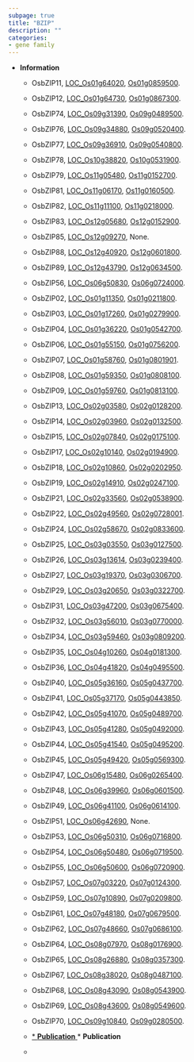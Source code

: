 ```yaml
---
subpage: true
title: "BZIP"
description: ""
categories:
- gene family
---
```


* **Information**  
    + OsbZIP11, [LOC_Os01g64020](http://rice.plantbiology.msu.edu/cgi-bin/ORF_infopage.cgi?orf=LOC_Os01g64020), [Os01g0859500](http://rapdb.dna.affrc.go.jp/viewer/gbrowse_details/irgsp1?name=Os01g0859500).
    + OsbZIP12, [LOC_Os01g64730](http://rice.plantbiology.msu.edu/cgi-bin/ORF_infopage.cgi?orf=LOC_Os01g64730), [Os01g0867300](http://rapdb.dna.affrc.go.jp/viewer/gbrowse_details/irgsp1?name=Os01g0867300).
    + OsbZIP74, [LOC_Os09g31390](http://rice.plantbiology.msu.edu/cgi-bin/ORF_infopage.cgi?orf=LOC_Os09g31390), [Os09g0489500](http://rapdb.dna.affrc.go.jp/viewer/gbrowse_details/irgsp1?name=Os09g0489500).
    + OsbZIP76, [LOC_Os09g34880](http://rice.plantbiology.msu.edu/cgi-bin/ORF_infopage.cgi?orf=LOC_Os09g34880), [Os09g0520400](http://rapdb.dna.affrc.go.jp/viewer/gbrowse_details/irgsp1?name=Os09g0520400).
    + OsbZIP77, [LOC_Os09g36910](http://rice.plantbiology.msu.edu/cgi-bin/ORF_infopage.cgi?orf=LOC_Os09g36910), [Os09g0540800](http://rapdb.dna.affrc.go.jp/viewer/gbrowse_details/irgsp1?name=Os09g0540800).
    + OsbZIP78, [LOC_Os10g38820](http://rice.plantbiology.msu.edu/cgi-bin/ORF_infopage.cgi?orf=LOC_Os10g38820), [Os10g0531900](http://rapdb.dna.affrc.go.jp/viewer/gbrowse_details/irgsp1?name=Os10g0531900).
    + OsbZIP79, [LOC_Os11g05480](http://rice.plantbiology.msu.edu/cgi-bin/ORF_infopage.cgi?orf=LOC_Os11g05480), [Os11g0152700](http://rapdb.dna.affrc.go.jp/viewer/gbrowse_details/irgsp1?name=Os11g0152700).
    + OsbZIP81, [LOC_Os11g06170](http://rice.plantbiology.msu.edu/cgi-bin/ORF_infopage.cgi?orf=LOC_Os11g06170), [Os11g0160500](http://rapdb.dna.affrc.go.jp/viewer/gbrowse_details/irgsp1?name=Os11g0160500).
    + OsbZIP82, [LOC_Os11g11100](http://rice.plantbiology.msu.edu/cgi-bin/ORF_infopage.cgi?orf=LOC_Os11g11100), [Os11g0218000](http://rapdb.dna.affrc.go.jp/viewer/gbrowse_details/irgsp1?name=Os11g0218000).
    + OsbZIP83, [LOC_Os12g05680](http://rice.plantbiology.msu.edu/cgi-bin/ORF_infopage.cgi?orf=LOC_Os12g05680), [Os12g0152900](http://rapdb.dna.affrc.go.jp/viewer/gbrowse_details/irgsp1?name=Os12g0152900).
    + OsbZIP85, [LOC_Os12g09270](http://rice.plantbiology.msu.edu/cgi-bin/ORF_infopage.cgi?orf=LOC_Os12g09270), None.
    + OsbZIP88, [LOC_Os12g40920](http://rice.plantbiology.msu.edu/cgi-bin/ORF_infopage.cgi?orf=LOC_Os12g40920), [Os12g0601800](http://rapdb.dna.affrc.go.jp/viewer/gbrowse_details/irgsp1?name=Os12g0601800).
    + OsbZIP89, [LOC_Os12g43790](http://rice.plantbiology.msu.edu/cgi-bin/ORF_infopage.cgi?orf=LOC_Os12g43790), [Os12g0634500](http://rapdb.dna.affrc.go.jp/viewer/gbrowse_details/irgsp1?name=Os12g0634500).
    + OsbZIP56, [LOC_Os06g50830](http://rice.plantbiology.msu.edu/cgi-bin/ORF_infopage.cgi?orf=LOC_Os06g50830), [Os06g0724000](http://rapdb.dna.affrc.go.jp/viewer/gbrowse_details/irgsp1?name=Os06g0724000).
    + OsbZIP02, [LOC_Os01g11350](http://rice.plantbiology.msu.edu/cgi-bin/ORF_infopage.cgi?orf=LOC_Os01g11350), [Os01g0211800](http://rapdb.dna.affrc.go.jp/viewer/gbrowse_details/irgsp1?name=Os01g0211800).
    + OsbZIP03, [LOC_Os01g17260](http://rice.plantbiology.msu.edu/cgi-bin/ORF_infopage.cgi?orf=LOC_Os01g17260), [Os01g0279900](http://rapdb.dna.affrc.go.jp/viewer/gbrowse_details/irgsp1?name=Os01g0279900).
    + OsbZIP04, [LOC_Os01g36220](http://rice.plantbiology.msu.edu/cgi-bin/ORF_infopage.cgi?orf=LOC_Os01g36220), [Os01g0542700](http://rapdb.dna.affrc.go.jp/viewer/gbrowse_details/irgsp1?name=Os01g0542700).
    + OsbZIP06, [LOC_Os01g55150](http://rice.plantbiology.msu.edu/cgi-bin/ORF_infopage.cgi?orf=LOC_Os01g55150), [Os01g0756200](http://rapdb.dna.affrc.go.jp/viewer/gbrowse_details/irgsp1?name=Os01g0756200).
    + OsbZIP07, [LOC_Os01g58760](http://rice.plantbiology.msu.edu/cgi-bin/ORF_infopage.cgi?orf=LOC_Os01g58760), [Os01g0801901](http://rapdb.dna.affrc.go.jp/viewer/gbrowse_details/irgsp1?name=Os01g0801901).
    + OsbZIP08, [LOC_Os01g59350](http://rice.plantbiology.msu.edu/cgi-bin/ORF_infopage.cgi?orf=LOC_Os01g59350), [Os01g0808100](http://rapdb.dna.affrc.go.jp/viewer/gbrowse_details/irgsp1?name=Os01g0808100).
    + OsbZIP09, [LOC_Os01g59760](http://rice.plantbiology.msu.edu/cgi-bin/ORF_infopage.cgi?orf=LOC_Os01g59760), [Os01g0813100](http://rapdb.dna.affrc.go.jp/viewer/gbrowse_details/irgsp1?name=Os01g0813100).
    + OsbZIP13, [LOC_Os02g03580](http://rice.plantbiology.msu.edu/cgi-bin/ORF_infopage.cgi?orf=LOC_Os02g03580), [Os02g0128200](http://rapdb.dna.affrc.go.jp/viewer/gbrowse_details/irgsp1?name=Os02g0128200).
    + OsbZIP14, [LOC_Os02g03960](http://rice.plantbiology.msu.edu/cgi-bin/ORF_infopage.cgi?orf=LOC_Os02g03960), [Os02g0132500](http://rapdb.dna.affrc.go.jp/viewer/gbrowse_details/irgsp1?name=Os02g0132500).
    + OsbZIP15, [LOC_Os02g07840](http://rice.plantbiology.msu.edu/cgi-bin/ORF_infopage.cgi?orf=LOC_Os02g07840), [Os02g0175100](http://rapdb.dna.affrc.go.jp/viewer/gbrowse_details/irgsp1?name=Os02g0175100).
    + OsbZIP17, [LOC_Os02g10140](http://rice.plantbiology.msu.edu/cgi-bin/ORF_infopage.cgi?orf=LOC_Os02g10140), [Os02g0194900](http://rapdb.dna.affrc.go.jp/viewer/gbrowse_details/irgsp1?name=Os02g0194900).
    + OsbZIP18, [LOC_Os02g10860](http://rice.plantbiology.msu.edu/cgi-bin/ORF_infopage.cgi?orf=LOC_Os02g10860), [Os02g0202950](http://rapdb.dna.affrc.go.jp/viewer/gbrowse_details/irgsp1?name=Os02g0202950).
    + OsbZIP19, [LOC_Os02g14910](http://rice.plantbiology.msu.edu/cgi-bin/ORF_infopage.cgi?orf=LOC_Os02g14910), [Os02g0247100](http://rapdb.dna.affrc.go.jp/viewer/gbrowse_details/irgsp1?name=Os02g0247100).
    + OsbZIP21, [LOC_Os02g33560](http://rice.plantbiology.msu.edu/cgi-bin/ORF_infopage.cgi?orf=LOC_Os02g33560), [Os02g0538900](http://rapdb.dna.affrc.go.jp/viewer/gbrowse_details/irgsp1?name=Os02g0538900).
    + OsbZIP22, [LOC_Os02g49560](http://rice.plantbiology.msu.edu/cgi-bin/ORF_infopage.cgi?orf=LOC_Os02g49560), [Os02g0728001](http://rapdb.dna.affrc.go.jp/viewer/gbrowse_details/irgsp1?name=Os02g0728001).
    + OsbZIP24, [LOC_Os02g58670](http://rice.plantbiology.msu.edu/cgi-bin/ORF_infopage.cgi?orf=LOC_Os02g58670), [Os02g0833600](http://rapdb.dna.affrc.go.jp/viewer/gbrowse_details/irgsp1?name=Os02g0833600).
    + OsbZIP25, [LOC_Os03g03550](http://rice.plantbiology.msu.edu/cgi-bin/ORF_infopage.cgi?orf=LOC_Os03g03550), [Os03g0127500](http://rapdb.dna.affrc.go.jp/viewer/gbrowse_details/irgsp1?name=Os03g0127500).
    + OsbZIP26, [LOC_Os03g13614](http://rice.plantbiology.msu.edu/cgi-bin/ORF_infopage.cgi?orf=LOC_Os03g13614), [Os03g0239400](http://rapdb.dna.affrc.go.jp/viewer/gbrowse_details/irgsp1?name=Os03g0239400).
    + OsbZIP27, [LOC_Os03g19370](http://rice.plantbiology.msu.edu/cgi-bin/ORF_infopage.cgi?orf=LOC_Os03g19370), [Os03g0306700](http://rapdb.dna.affrc.go.jp/viewer/gbrowse_details/irgsp1?name=Os03g0306700).
    + OsbZIP29, [LOC_Os03g20650](http://rice.plantbiology.msu.edu/cgi-bin/ORF_infopage.cgi?orf=LOC_Os03g20650), [Os03g0322700](http://rapdb.dna.affrc.go.jp/viewer/gbrowse_details/irgsp1?name=Os03g0322700).
    + OsbZIP31, [LOC_Os03g47200](http://rice.plantbiology.msu.edu/cgi-bin/ORF_infopage.cgi?orf=LOC_Os03g47200), [Os03g0675400](http://rapdb.dna.affrc.go.jp/viewer/gbrowse_details/irgsp1?name=Os03g0675400).
    + OsbZIP32, [LOC_Os03g56010](http://rice.plantbiology.msu.edu/cgi-bin/ORF_infopage.cgi?orf=LOC_Os03g56010), [Os03g0770000](http://rapdb.dna.affrc.go.jp/viewer/gbrowse_details/irgsp1?name=Os03g0770000).
    + OsbZIP34, [LOC_Os03g59460](http://rice.plantbiology.msu.edu/cgi-bin/ORF_infopage.cgi?orf=LOC_Os03g59460), [Os03g0809200](http://rapdb.dna.affrc.go.jp/viewer/gbrowse_details/irgsp1?name=Os03g0809200).
    + OsbZIP35, [LOC_Os04g10260](http://rice.plantbiology.msu.edu/cgi-bin/ORF_infopage.cgi?orf=LOC_Os04g10260), [Os04g0181300](http://rapdb.dna.affrc.go.jp/viewer/gbrowse_details/irgsp1?name=Os04g0181300).
    + OsbZIP36, [LOC_Os04g41820](http://rice.plantbiology.msu.edu/cgi-bin/ORF_infopage.cgi?orf=LOC_Os04g41820), [Os04g0495500](http://rapdb.dna.affrc.go.jp/viewer/gbrowse_details/irgsp1?name=Os04g0495500).
    + OsbZIP40, [LOC_Os05g36160](http://rice.plantbiology.msu.edu/cgi-bin/ORF_infopage.cgi?orf=LOC_Os05g36160), [Os05g0437700](http://rapdb.dna.affrc.go.jp/viewer/gbrowse_details/irgsp1?name=Os05g0437700).
    + OsbZIP41, [LOC_Os05g37170](http://rice.plantbiology.msu.edu/cgi-bin/ORF_infopage.cgi?orf=LOC_Os05g37170), [Os05g0443850](http://rapdb.dna.affrc.go.jp/viewer/gbrowse_details/irgsp1?name=Os05g0443850).
    + OsbZIP42, [LOC_Os05g41070](http://rice.plantbiology.msu.edu/cgi-bin/ORF_infopage.cgi?orf=LOC_Os05g41070), [Os05g0489700](http://rapdb.dna.affrc.go.jp/viewer/gbrowse_details/irgsp1?name=Os05g0489700).
    + OsbZIP43, [LOC_Os05g41280](http://rice.plantbiology.msu.edu/cgi-bin/ORF_infopage.cgi?orf=LOC_Os05g41280), [Os05g0492000](http://rapdb.dna.affrc.go.jp/viewer/gbrowse_details/irgsp1?name=Os05g0492000).
    + OsbZIP44, [LOC_Os05g41540](http://rice.plantbiology.msu.edu/cgi-bin/ORF_infopage.cgi?orf=LOC_Os05g41540), [Os05g0495200](http://rapdb.dna.affrc.go.jp/viewer/gbrowse_details/irgsp1?name=Os05g0495200).
    + OsbZIP45, [LOC_Os05g49420](http://rice.plantbiology.msu.edu/cgi-bin/ORF_infopage.cgi?orf=LOC_Os05g49420), [Os05g0569300](http://rapdb.dna.affrc.go.jp/viewer/gbrowse_details/irgsp1?name=Os05g0569300).
    + OsbZIP47, [LOC_Os06g15480](http://rice.plantbiology.msu.edu/cgi-bin/ORF_infopage.cgi?orf=LOC_Os06g15480), [Os06g0265400](http://rapdb.dna.affrc.go.jp/viewer/gbrowse_details/irgsp1?name=Os06g0265400).
    + OsbZIP48, [LOC_Os06g39960](http://rice.plantbiology.msu.edu/cgi-bin/ORF_infopage.cgi?orf=LOC_Os06g39960), [Os06g0601500](http://rapdb.dna.affrc.go.jp/viewer/gbrowse_details/irgsp1?name=Os06g0601500).
    + OsbZIP49, [LOC_Os06g41100](http://rice.plantbiology.msu.edu/cgi-bin/ORF_infopage.cgi?orf=LOC_Os06g41100), [Os06g0614100](http://rapdb.dna.affrc.go.jp/viewer/gbrowse_details/irgsp1?name=Os06g0614100).
    + OsbZIP51, [LOC_Os06g42690](http://rice.plantbiology.msu.edu/cgi-bin/ORF_infopage.cgi?orf=LOC_Os06g42690), None.
    + OsbZIP53, [LOC_Os06g50310](http://rice.plantbiology.msu.edu/cgi-bin/ORF_infopage.cgi?orf=LOC_Os06g50310), [Os06g0716800](http://rapdb.dna.affrc.go.jp/viewer/gbrowse_details/irgsp1?name=Os06g0716800).
    + OsbZIP54, [LOC_Os06g50480](http://rice.plantbiology.msu.edu/cgi-bin/ORF_infopage.cgi?orf=LOC_Os06g50480), [Os06g0719500](http://rapdb.dna.affrc.go.jp/viewer/gbrowse_details/irgsp1?name=Os06g0719500).
    + OsbZIP55, [LOC_Os06g50600](http://rice.plantbiology.msu.edu/cgi-bin/ORF_infopage.cgi?orf=LOC_Os06g50600), [Os06g0720900](http://rapdb.dna.affrc.go.jp/viewer/gbrowse_details/irgsp1?name=Os06g0720900).
    + OsbZIP57, [LOC_Os07g03220](http://rice.plantbiology.msu.edu/cgi-bin/ORF_infopage.cgi?orf=LOC_Os07g03220), [Os07g0124300](http://rapdb.dna.affrc.go.jp/viewer/gbrowse_details/irgsp1?name=Os07g0124300).
    + OsbZIP59, [LOC_Os07g10890](http://rice.plantbiology.msu.edu/cgi-bin/ORF_infopage.cgi?orf=LOC_Os07g10890), [Os07g0209800](http://rapdb.dna.affrc.go.jp/viewer/gbrowse_details/irgsp1?name=Os07g0209800).
    + OsbZIP61, [LOC_Os07g48180](http://rice.plantbiology.msu.edu/cgi-bin/ORF_infopage.cgi?orf=LOC_Os07g48180), [Os07g0679500](http://rapdb.dna.affrc.go.jp/viewer/gbrowse_details/irgsp1?name=Os07g0679500).
    + OsbZIP62, [LOC_Os07g48660](http://rice.plantbiology.msu.edu/cgi-bin/ORF_infopage.cgi?orf=LOC_Os07g48660), [Os07g0686100](http://rapdb.dna.affrc.go.jp/viewer/gbrowse_details/irgsp1?name=Os07g0686100).
    + OsbZIP64, [LOC_Os08g07970](http://rice.plantbiology.msu.edu/cgi-bin/ORF_infopage.cgi?orf=LOC_Os08g07970), [Os08g0176900](http://rapdb.dna.affrc.go.jp/viewer/gbrowse_details/irgsp1?name=Os08g0176900).
    + OsbZIP65, [LOC_Os08g26880](http://rice.plantbiology.msu.edu/cgi-bin/ORF_infopage.cgi?orf=LOC_Os08g26880), [Os08g0357300](http://rapdb.dna.affrc.go.jp/viewer/gbrowse_details/irgsp1?name=Os08g0357300).
    + OsbZIP67, [LOC_Os08g38020](http://rice.plantbiology.msu.edu/cgi-bin/ORF_infopage.cgi?orf=LOC_Os08g38020), [Os08g0487100](http://rapdb.dna.affrc.go.jp/viewer/gbrowse_details/irgsp1?name=Os08g0487100).
    + OsbZIP68, [LOC_Os08g43090](http://rice.plantbiology.msu.edu/cgi-bin/ORF_infopage.cgi?orf=LOC_Os08g43090), [Os08g0543900](http://rapdb.dna.affrc.go.jp/viewer/gbrowse_details/irgsp1?name=Os08g0543900).
    + OsbZIP69, [LOC_Os08g43600](http://rice.plantbiology.msu.edu/cgi-bin/ORF_infopage.cgi?orf=LOC_Os08g43600), [Os08g0549600](http://rapdb.dna.affrc.go.jp/viewer/gbrowse_details/irgsp1?name=Os08g0549600).
    + OsbZIP70, [LOC_Os09g10840](http://rice.plantbiology.msu.edu/cgi-bin/ORF_infopage.cgi?orf=LOC_Os09g10840), [Os09g0280500](http://rapdb.dna.affrc.go.jp/viewer/gbrowse_details/irgsp1?name=Os09g0280500).

    + [* **Publication**  ](*+**Publication**++)* **Publication**  
    + []()


